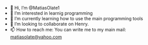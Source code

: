 - 👋 Hi, I’m @MatiasOlate1
- 👀 I’m interested in learnig programming 
- 🌱 I’m currently learning how to use the main programming tools
- 💞️ I’m looking to collaborate on Henry.
- 📫 How to reach me: You can write me to my main mail: matiasolate@yahoo.com
<!---
MatiasOlate1/MatiasOlate1 is a ✨ special ✨ repository because its `README.md` (this file) appears on your GitHub profile.
You can click the Preview link to take a look at your changes.
--->
